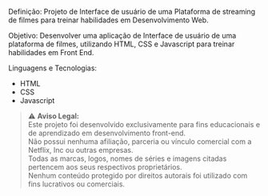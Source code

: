 
Definição: Projeto de Interface de usuário de uma Plataforma de streaming de filmes para treinar habilidades em Desenvolvimento Web.



Objetivo: Desenvolver uma aplicação de Interface de usuário de uma plataforma de filmes, utilizando HTML, CSS e Javascript para treinar habilidades em Front End.



Linguagens e Tecnologias:
- HTML
- CSS
- Javascript

> ⚠️ **Aviso Legal:**  
> Este projeto foi desenvolvido exclusivamente para fins educacionais e de aprendizado em desenvolvimento front-end.  
> Não possui nenhuma afiliação, parceria ou vínculo comercial com a Netflix, Inc ou outras empresas.  
> Todas as marcas, logos, nomes de séries e imagens citadas pertencem aos seus respectivos proprietários.  
> Nenhum conteúdo protegido por direitos autorais foi utilizado com fins lucrativos ou comerciais.

  

